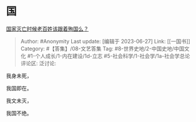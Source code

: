 # 国
[国家灭亡时候老百姓该跟着殉国么？](https://www.zhihu.com/question/608140425/answer/3092959986)

> Author: #Anonymity
> Last update: [编辑于 2023-06-27]
> Link: [[一国书]]
> Category: #【答集】/08-文艺答集
> Tag: #8-世界史地/2-中国史地/中国文化 #1-个人成长/1-内在建设/1d-立志 #5-社会科学/1-社会学/1a-社会学总论
> 评论区:
> 泛讨论:

我身未死，

我国即在。

我文未灭，

我国不绝。
